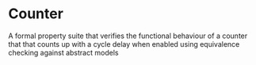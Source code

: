 # Counter
A formal property suite that verifies the functional behaviour of a counter that that counts up with a cycle delay when enabled using equivalence checking against abstract models
